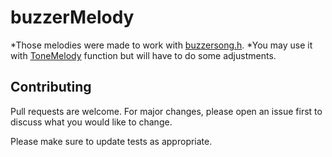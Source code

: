 # buzzerMelody

*Those melodies were made to work with [buzzersong.h](https://github.com/SrManinka/buzzer-song-maker). 
*You may use it with [ToneMelody](https://www.arduino.cc/en/Tutorial/toneMelody) function  but will have to do some adjustments.

## Contributing
Pull requests are welcome. For major changes, please open an issue first to discuss what you would like to change.

Please make sure to update tests as appropriate.